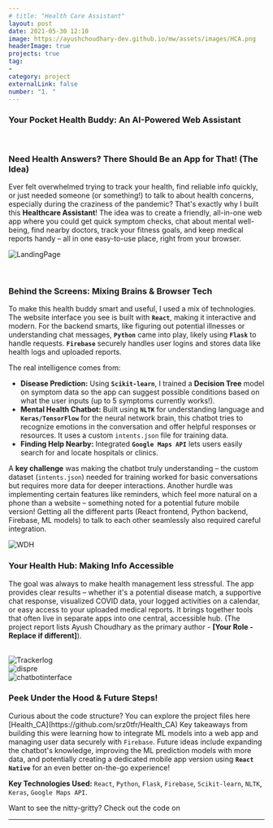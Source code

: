 ```yaml
---
# title: "Health Care Assistant"
layout: post
date: 2021-05-30 12:10
image: https://ayushchoudhary-dev.github.io/mw/assets/images/HCA.png
headerImage: true
projects: true
tag:
- 
category: project
externalLink: false
number: "1. "
---
```


<h3>Your Pocket Health Buddy: An AI-Powered Web Assistant</h3>

<br>

<h3> Need Health Answers? There Should Be an App for That! (The Idea)</h3>
<p>
Ever felt overwhelmed trying to track your health, find reliable info quickly, or just needed someone (or something!) to talk to about health concerns, especially during the craziness of the pandemic? That's exactly why I built this <strong>Healthcare Assistant</strong>! The idea was to create a friendly, all-in-one web app where you could get quick symptom checks, chat about mental well-being, find nearby doctors, track your fitness goals, and keep medical reports handy – all in one easy-to-use place, right from your browser.
</p>
<p>
<img src="https://ayushchoudhary-dev.github.io/mw/assets/images/LandingPage.jpg" alt="LandingPage">
</p>

<br>

<h3> Behind the Screens: Mixing Brains & Browser Tech</h3>
<p>
To make this health buddy smart and useful, I used a mix of technologies. The website interface you see is built with <strong><code>React</code></strong>, making it interactive and modern. For the backend smarts, like figuring out potential illnesses or understanding chat messages, <strong><code>Python</code></strong> came into play, likely using <strong><code>Flask</code></strong> to handle requests. <strong><code>Firebase</code></strong> securely handles user logins and stores data like health logs and uploaded reports.
</p>
<p>
The real intelligence comes from:
</p>
<ul>
  <li><strong>Disease Prediction:</strong> Using <strong><code>Scikit-learn</code></strong>, I trained a <strong>Decision Tree</strong> model on symptom data so the app can suggest possible conditions based on what the user inputs (up to 5 symptoms currently works!).</li>
  <li><strong>Mental Health Chatbot:</strong> Built using <strong><code>NLTK</code></strong> for understanding language and <strong><code>Keras/TensorFlow</code></strong> for the neural network brain, this chatbot tries to recognize emotions in the conversation and offer helpful responses or resources. It uses a custom <code>intents.json</code> file for training data.</li>
  <li><strong>Finding Help Nearby:</strong> Integrated <strong><code>Google Maps API</code></strong> lets users easily search for and locate hospitals or clinics.</li>
</ul>
<p>
A <strong>key challenge</strong> was making the chatbot truly understanding – the custom dataset (<code>intents.json</code>) needed for training worked for basic conversations but requires more data for deeper interactions. Another hurdle was implementing certain features like reminders, which feel more natural on a phone than a website – something noted for a potential future mobile version! Getting all the different parts (React frontend, Python backend, Firebase, ML models) to talk to each other seamlessly also required careful integration.
</p>

<img src="https://ayushchoudhary-dev.github.io/mw/assets/images/WDH.jpg" alt="WDH">

<br>

<h3> Your Health Hub: Making Info Accessible</h3>
<p>
The goal was always to make health management less stressful. The app provides clear results – whether it's a potential disease match, a supportive chat response, visualized COVID data, your logged activities on a calendar, or easy access to your uploaded medical reports. It brings together tools that often live in separate apps into one central, accessible hub. (The project report lists Ayush Choudhary as the primary author - <strong>[Your Role - Replace if different]</strong>).
</p>

<br>
<img src="https://ayushchoudhary-dev.github.io/mw/assets/images/Trackerlog.jpg" alt="Trackerlog">
<br>
<img src="https://ayushchoudhary-dev.github.io/mw/assets/images/dispre.jpg" alt="dispre">
<br>
<img src="https://ayushchoudhary-dev.github.io/mw/assets/images/chatbotinterface.jpg" alt="chatbotinterface">

<br>

<h3> Peek Under the Hood & Future Steps!</h3>
<p>
Curious about the code structure? You can explore the project files here [Health_CA](https://github.com/srz0tfr/Health_CA) Key takeaways from building this were learning how to integrate ML models into a web app and managing user data securely with <code>Firebase</code>. Future ideas include expanding the chatbot's knowledge, improving the ML prediction models with more data, and potentially creating a dedicated mobile app version using <strong><code>React Native</code></strong> for an even better on-the-go experience!
</p>

<p><strong>Key Technologies Used:</strong> <code>React</code>, <code>Python</code>, <code>Flask</code>, <code>Firebase</code>, <code>Scikit-learn</code>, <code>NLTK</code>, <code>Keras</code>, <code>Google Maps API</code>.</p>
Want to see the nitty-gritty? Check out the code on

<hr class="rounded">

